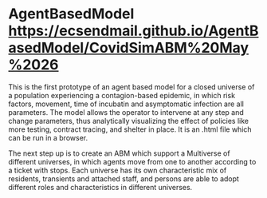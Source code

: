 # AgentBasedModel    <https://ecsendmail.github.io/AgentBasedModel/CovidSimABM%20May%2026>
This is the first prototype of an agent based model for a closed universe of a population experiencing a contagion-based epidemic, in which risk factors, movement, time of incubatin and asymptomatic infection are all parameters. The model allows the operator to intervene at any step and change parameters, thus analytically visualizing the effect of policies like more testing, contract tracing, and shelter in place. It is an .html file which can be run in a browser.

The next step up is to create an ABM which support a Multiverse of different universes, in which agents move from one to another according to a ticket with stops. Each universe has its own characteristic mix of residents, transients and attached staff, and persons are able to adopt different roles and characteristics in different universes.
